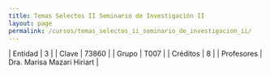 ```yaml
---
title: Temas Selectos II Seminario de Investigación II
layout: page
permalink: /cursos/temas_selectos_ii_seminario_de_investigacion_ii/
---
```




| Entidad | 3 |
| Clave | 73860 |
| Grupo | T007 |
| Créditos | 8 |
| Profesores | Dra. Marisa Mazari Hiriart |


